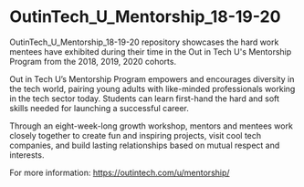 # OutinTech_U_Mentorship_18-19-20

OutinTech_U_Mentorship_18-19-20 repository showcases the hard work mentees have exhibited during their time in the Out in Tech U's Mentorship Program from the 2018, 2019, 2020 cohorts.

Out in Tech U’s Mentorship Program empowers and encourages diversity in the tech world, pairing young adults with like-minded professionals working in the tech sector today. Students can learn first-hand the hard and soft skills needed for launching a successful career.

Through an eight-week-long growth workshop, mentors and mentees work closely together to create fun and inspiring projects, visit cool tech companies, and build lasting relationships based on mutual respect and interests.

For more information: https://outintech.com/u/mentorship/
